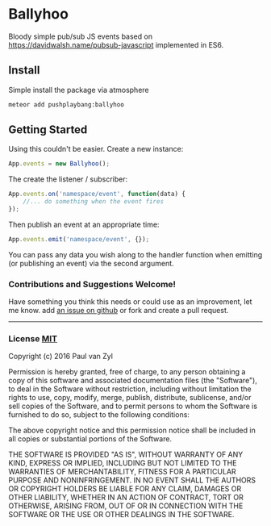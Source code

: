 # Ballyhoo
Bloody simple pub/sub JS events based on https://davidwalsh.name/pubsub-javascript implemented in ES6.



## Install
Simple install the package via atmosphere

```sh
meteor add pushplaybang:ballyhoo
```



## Getting Started

Using this couldn't be easier.  Create a new instance:

````js
App.events = new Ballyhoo();
````

The create the listener / subscriber:

````js
App.events.on('namespace/event', function(data) {
    //... do something when the event fires
});
````

Then publish an event at an appropriate time:

````js
App.events.emit('namespace/event', {});
````

You can pass any data you wish along to the handler function when emitting (or publishing an event) via the second argument.



### Contributions and Suggestions Welcome!
Have something you think this needs or could use as an improvement, let me know.  add [an issue on github]() or fork and create a pull request.



____



### License [MIT](https://opensource.org/licenses/MIT)
Copyright (c) 2016 Paul van Zyl

Permission is hereby granted, free of charge, to any person obtaining a copy
of this software and associated documentation files (the "Software"), to deal
in the Software without restriction, including without limitation the rights
to use, copy, modify, merge, publish, distribute, sublicense, and/or sell
copies of the Software, and to permit persons to whom the Software is
furnished to do so, subject to the following conditions:

The above copyright notice and this permission notice shall be included in
all copies or substantial portions of the Software.

THE SOFTWARE IS PROVIDED "AS IS", WITHOUT WARRANTY OF ANY KIND, EXPRESS OR
IMPLIED, INCLUDING BUT NOT LIMITED TO THE WARRANTIES OF MERCHANTABILITY,
FITNESS FOR A PARTICULAR PURPOSE AND NONINFRINGEMENT.  IN NO EVENT SHALL THE
AUTHORS OR COPYRIGHT HOLDERS BE LIABLE FOR ANY CLAIM, DAMAGES OR OTHER
LIABILITY, WHETHER IN AN ACTION OF CONTRACT, TORT OR OTHERWISE, ARISING FROM,
OUT OF OR IN CONNECTION WITH THE SOFTWARE OR THE USE OR OTHER DEALINGS IN
THE SOFTWARE.